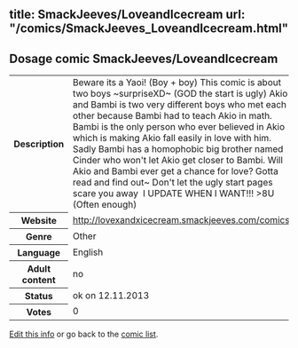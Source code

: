 title: SmackJeeves/LoveandIcecream
url: "/comics/SmackJeeves_LoveandIcecream.html"
---
Dosage comic SmackJeeves/LoveandIcecream
-----------------------------------------

<p id="msg"></p>
<script type="text/javascript">
if (window.location.search === '?edit_info_mail=sent_ok') {
  var elem = document.getElementById("msg");
  elem.innerHTML = 'Edited information sucessfully sent for review, which is usually done daily. Thanks!';
  elem.className = 'ok';
}
</script>
<table class="comicinfo">
<tr>
<th>Description</th><td>Beware its a Yaoi! (Boy + boy) This comic is about two boys ~surpriseXD~ (GOD the start is ugly) Akio and Bambi is two very different boys who met each other because Bambi had to teach Akio in math. Bambi is the only person who ever believed in Akio which is making Akio fall easily in love with him. Sadly Bambi has a homophobic big brother named Cinder who won't let Akio get closer to Bambi. Will Akio and Bambi ever get a chance for love? Gotta read and find out~ Don't let the ugly start pages scare you away  I UPDATE WHEN I WANT!!! &gt;8U (Often enough)</td>
</tr>
<tr>
<th>Website</th><td><a href="http://lovexandxicecream.smackjeeves.com/comics/">http://lovexandxicecream.smackjeeves.com/comics/</a></td>
</tr>
<tr>
<th>Genre</th><td>Other</td>
</tr>
<tr>
<th>Language</th><td>English</td>
</tr>
<tr>
<th>Adult content</th><td>no</td>
</tr>
<tr>
<th>Status</th><td>ok on 12.11.2013</td>
</tr>
<tr>
<th>Votes</th><td>0</td>
</tr>
</table>

[Edit this info](SmackJeeves_LoveandIcecream_edit.html) or go back to the [comic list](../comic-index.html).
